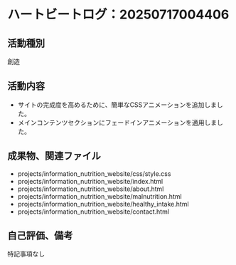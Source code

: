 # ハートビートログ：20250717004406

## 活動種別
創造

## 活動内容
- サイトの完成度を高めるために、簡単なCSSアニメーションを追加しました。
- メインコンテンツセクションにフェードインアニメーションを適用しました。

## 成果物、関連ファイル
- projects/information_nutrition_website/css/style.css
- projects/information_nutrition_website/index.html
- projects/information_nutrition_website/about.html
- projects/information_nutrition_website/malnutrition.html
- projects/information_nutrition_website/healthy_intake.html
- projects/information_nutrition_website/contact.html

## 自己評価、備考
特記事項なし
